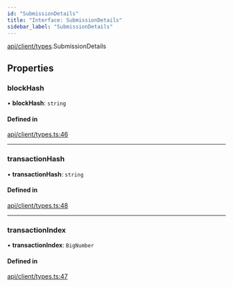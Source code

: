 ```yaml
---
id: "SubmissionDetails"
title: "Interface: SubmissionDetails"
sidebar_label: "SubmissionDetails"
---
```


[api/client/types](../../../../../modules/API/Client/Types/Types.md).SubmissionDetails

## Properties

### blockHash

• **blockHash**: `string`

#### Defined in

[api/client/types.ts:46](https://github.com/PolymeshAssociation/polymesh-sdk/blob/654b99c8d/src/api/client/types.ts#L46)

___

### transactionHash

• **transactionHash**: `string`

#### Defined in

[api/client/types.ts:48](https://github.com/PolymeshAssociation/polymesh-sdk/blob/654b99c8d/src/api/client/types.ts#L48)

___

### transactionIndex

• **transactionIndex**: `BigNumber`

#### Defined in

[api/client/types.ts:47](https://github.com/PolymeshAssociation/polymesh-sdk/blob/654b99c8d/src/api/client/types.ts#L47)
